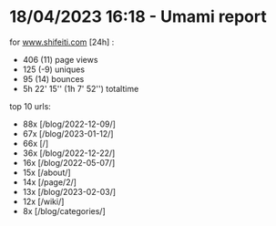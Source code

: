 # 18/04/2023 16:18 - Umami report
for www.shifeiti.com [24h] :

 - 406 (11) page views
 - 125 (-9) uniques
 - 95 (14) bounces
 - 5h 22' 15'' (1h 7' 52'') totaltime


top 10 urls:
 - 88x [/blog/2022-12-09/]
 - 67x [/blog/2023-01-12/]
 - 66x [/]
 - 36x [/blog/2022-12-22/]
 - 16x [/blog/2022-05-07/]
 - 15x [/about/]
 - 14x [/page/2/]
 - 13x [/blog/2023-02-03/]
 - 12x [/wiki/]
 - 8x [/blog/categories/]


